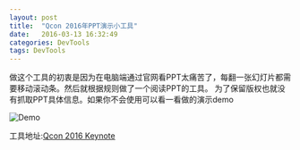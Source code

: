 ```yaml
---
layout: post
title:  "Qcon 2016年PPT演示小工具"
date:   2016-03-13 16:32:49
categories: DevTools
tags: DevTools
---
```


做这个工具的初衷是因为在电脑端通过官网看PPT太痛苦了，每翻一张幻灯片都需要移动滚动条。然后就根据规则做了一个阅读PPT的工具。
为了保留版权也就没有抓取PPT具体信息。如果你不会使用可以看一看做的演示demo

![Demo](http://7xtcs7.com2.z0.glb.clouddn.com/two.gif)

工具地址:[Qcon 2016 Keynote](/_demo/qcon.html)
